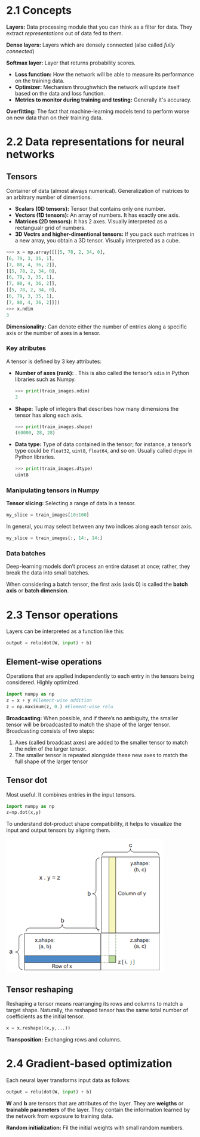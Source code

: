 # 2.1 Concepts

**Layers:** Data processing module that you can think as a filter for data. They extract *representations* out of data fed to them.

**Dense layers:** Layers which are densely connected (also called *fully connected*)

**Softmax layer:** Layer that returns probability scores.

* **Loss function:** How the network will be able to measure its performance on the training data.
* **Optimizer:** Mechanism throughwhich the network will update itself based on the data and loss function.
* **Metrics to monitor during training and testing:** Generally it's accuracy.

**Overfitting:** The fact that machine-learning models tend to perform worse on new data than on their training data.

# 2.2 Data representations for neural networks

## Tensors

Container of data (almost always numerical). Generalization of matrices to an arbitrary number of dimentions.

* **Scalars (0D tensors):** Tensor that contains only one number.
* **Vectors (1D tensors):** An array of numbers. It has exactly one axis.
* **Matrices (2D tensors):** It has 2 axes. Visually interpreted as a rectangualr grid of numbers.
* **3D Vectrs and higher-dimentional tensors:** If you pack such matrices in a new array, you obtain a 3D tensor. Visually interpreted as a cube.

```python
>>> x = np.array([[[5, 78, 2, 34, 0],
[6, 79, 3, 35, 1],
[7, 80, 4, 36, 2]],
[[5, 78, 2, 34, 0],
[6, 79, 3, 35, 1],
[7, 80, 4, 36, 2]],
[[5, 78, 2, 34, 0],
[6, 79, 3, 35, 1],
[7, 80, 4, 36, 2]]])
>>> x.ndim
3
```

**Dimensionality:** Can denote either the number of entries along a specific axis or the number of axes in a tensor.

### Key atributes

A tensor is defined by 3 key attributes:

* **Number of axes (rank):** . This is also called the tensor’s `ndim` in Python libraries such as Numpy.

  ```python
  >>> print(train_images.ndim)
  3
  ```
* **Shape:** Tuple of integers that describes how many dimensions the tensor has along each axis.

  ```python
  >>> print(train_images.shape)
  (60000, 28, 28)
  ```
* **Data type:** Type of data contained in the tensor; for instance, a tensor’s type could be `float32`, `uint8`, `float64`, and so on. Usually called `dtype` in Python libraries.

  ```python
  >>> print(train_images.dtype)
  uint8
  ```

### Manipulating tensors in Numpy

**Tensor slicing:** Selecting a range of data in a tensor.

```python
my_slice = train_images[10:100]
```

In general, you may select between any two indices along each tensor axis.

```python
my_slice = train_images[:, 14:, 14:]
```

### Data batches

Deep-learning models don’t process an entire dataset at once; rather,
they break the data into small batches.

When considering a batch tensor, the first axis (axis 0) is called the **batch axis** or **batch dimension**.

# 2.3 Tensor operations

Layers can be interpreted as a function like this:

```python
output = relu(dot(W, input) + b)
```

## **Element-wise operations**

Operations that are applied independently to each entry in the tensors being considered. Highly optimized.

```python
import numpy as np
z = x + y #Element-wise addition
z = np.maximum(z, 0.) #Element-wise relu
```

**Broadcasting:** When possible, and if there’s no ambiguity, the smaller tensor will be broadcasted to match the shape of the larger tensor. Broadcasting consists of two steps:

1. Axes (called broadcast axes) are added to the smaller tensor to match the ndim of the larger tensor.
2. The smaller tensor is repeated alongside these new axes to match the full shape of the larger tensor

## Tensor dot

Most useful. It combines entries in the input tensors.

```python
import numpy as np
z=np.dot(x,y)
```

To understand dot-product shape compatibility, it helps to visualize the input and output tensors by aligning them.

![1678416608774](image/Mathematicalbuildingblocksofneuralnetworks/1678416608774.png)

## Tensor reshaping

Reshaping a tensor means rearranging its rows and columns to match a target shape.
Naturally, the reshaped tensor has the same total number of coefficients as the initial tensor.

```python
x = x.reshape((x,y,...))
```

**Transposition:** Exchanging rows and columns.

# 2.4 Gradient-based optimization

Each neural layer transforms input data as follows:

```python
output = relu(dot(W, input) + b)
```

**W** and **b** are tensors that are attributes of the layer. They are **weigths** or **trainable parameters** of the layer. They contain the information learned by the network from exposure to training data.

**Random initialization:** Fil the initial weights with small random numbers.
